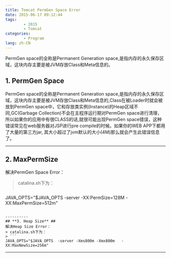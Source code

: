 ```yaml
---
title: Tomcat PermGen Space Error
date: 2015-06-17 09:12:44
tags:
        - 2015
        - Tomcat
categories:
        - Program
lang: zh-CN
---
```

PermGen space的全称是Permanent Generation space,是指内存的永久保存区域，这块内存主要是被JVM存放Class和Meta信息的。

<!-- more -->

## **1. PermGen Space** ##
PermGen space的全称是Permanent Generation space,是指内存的永久保存区域，这块内存主要是被JVM存放Class和Meta信息的,Class在被Loader时就会被放到PermGen space中，它和存放类实例(Instance)的Heap区域不同,GC(Garbage Collection)不会在主程序运行期对PermGen space进行清理，所以如果你的应用中有很CLASS的话,就很可能出现PermGen space错误，这种错误常见在web服务器对JSP进行pre compile的时候。如果你的WEB APP下都用了大量的第三方jar, 其大小超过了jvm默认的大小(4M)那么就会产生此错误信息了。

----------
## **2. MaxPermSize** ##
解决PermGen Space Error：
> catalina.sh下为：
> ```
JAVA_OPTS="$JAVA_OPTS -server -XX:PermSize=128M -XX:MaxPermSize=512m"
```

----------
## **3. Heap Size** ##
解决Heap Size Error：
> catalina.sh下为：
> ```
JAVA_OPTS="$JAVA_OPTS  -server -Xms800m -Xmx800m   -XX:MaxNewSize=256m"
```

----------
